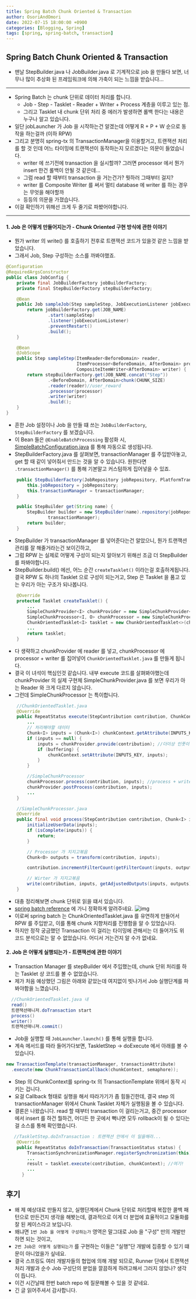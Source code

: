 ```yaml
---
title: Spring Batch Chunk Oriented & Transaction
author: OsoriAndOmori
date: 2022-07-15 18:00:00 +0900
categories: [Blogging, Spring]
tags: [spring, spring-batch, transaction]
---
```


## Spring Batch Chunk Oriented & Transaction
- 맨날 StepBuilder.java 나 JobBuilder.java 로 기계적으로 job 을 만들다 보면, 너무나 많이 추상화 된 프레임워크에 의해 가축이 되는 느낌을 받습니다...

--------------

- Spring Batch 는 chunk 단위로 데이터 처리를 합니다.
    - Job - Step - Tasklet - Reader + Writer + Process 계층을 이루고 있는 점.
    - 그리고 Tasklet 내 chunk 단위 처리 중 에러가 발생하면 롤백 한다는 내용은 누구나 알고 있습니다.
- 일단 jobLauncher 가 Job 을 시작하는건 알겠는데 어떻게 R + P + W 순으로 동작을 하는걸까 (이하 RPW)
- 그리고 분명히 spring-tx 의 TransactionManager을 이용할거고, 트랜잭션 처리를 할 것 인데 어느 타이밍에 트랜잭션이 동작하는지 모르겠다는 의문이 들었습니다.
    - writer 에 쓰기전에 transaction 을 실시할까? 그러면 processor 에서 뭔가 insert 한건 롤백이 안될 것 같은데...
    - 그럼 read 할 때부터 transaction 을 거는건가? 뭣하러 그때부터 걸지?
    - writer 를 Composite Writer 를 써서 멀티 database 에 writer 를 하는 경우는 무엇을 해야할까
    - 등등의 의문을 가졌습니다.
- 이걸 확인하기 위해선 크게 두 줄기로 파봤어야합니다.

---------------

#### 1. Job 은 어떻게 만들어지는가 - Chunk Oriented 구현 방식에 관한 이야기
- 뭔가 writer 의 write() 를 호출하기 전후로 트랜잭션 코드가 있을것 같은 느낌을 받았습니다.
- 그래서 Job, Step 구성하는 소스를 까봐야했죠.
```java
@Configuration
@RequiredArgsConstructor
public class JobConfig {
    private final JobBuilderFactory jobBuilderFactory;
    private final StepBuilderFactory stepBuilderFactory;

    @Bean
    public Job sampleJob(Step sampleStep, JobExecutionListener jobExecutionListener) {
        return jobBuilderFactory.get(JOB_NAME)
                .start(sampleStep)
                .listener(jobExecutionListener)
                .preventRestart()
                .build();
    }

    @Bean
    @JobScope
    public Step sampleStep(ItemReader<BeforeDomain> reader,
                           ItemProcessor<BeforeDomain, AfterDomain> processor,
                           CompositeItemWriter<AfterDomain> writer) {
        return stepBuilderFactory.get(JOB_NAME.concat("Step"))
                .<BeforeDomain, AfterDomain>chunk(CHUNK_SIZE)
                .reader(reader)//user_reward
                .processor(processor)
                .writer(writer)
                .build();
    }
}
```
- 흔한 Job 설정이나 Job 을 만들 떄 쓰는 `JobBuilderFactory`, `StepBuilderFactory` 를 보겠습니다.
- 이 Bean 들은 `@EnableBatchProcessing` 활성화 시, [SimpleBatchConfiguration.java](https://docs.spring.io/spring-batch/docs/current/api/org/springframework/batch/core/configuration/annotation/SimpleBatchConfiguration.html) 를 통해 자동으로 생성됩니다.
- StepBuilderFactory.java 를 살펴보면, transactionManager 를 주입받아놓고, get 할 때 같이 넣어줘서 만드는 것을 알 수 있습니다. 원한다면 `.transactionManager()` 를 통해 기본말고 커스텀하게 집어넣을 수 있죠.
```java
    public StepBuilderFactory(JobRepository jobRepository, PlatformTransactionManager transactionManager) {
		this.jobRepository = jobRepository;
		this.transactionManager = transactionManager;
	}

	public StepBuilder get(String name) {
		StepBuilder builder = new StepBuilder(name).repository(jobRepository).transactionManager(
				transactionManager);
		return builder;
	}
```
- StepBuilder 가 transactionManager 를 넣어준다는건 알았으니, 뭔가 트랜잭션 관리를 잘 해줄거라는건 보이긴하고,
- 그럼 RPW 는 실제로 어떻게 구성이 되는지 알아보기 위해선 조금 더 StepBuilder 를 파봐야합니다.
- StepBuilder.build() 에선, 어느 순간 `createTasklet()` 이라는걸 호출하게됩니다. 결국 RPW 도 하나의 Tasklet 으로 구성이 되는거고, Step 은 Tasklet 을 품고 있는 우리가 아는 구조가 되나봅니다.
```java
	@Override
	protected Tasklet createTasklet() {
        ...
		SimpleChunkProvider<I> chunkProvider = new SimpleChunkProvider<>(getReader(), repeatOperations);
		SimpleChunkProcessor<I, O> chunkProcessor = new SimpleChunkProcessor<>(getProcessor(), getWriter());
		ChunkOrientedTasklet<I> tasklet = new ChunkOrientedTasklet<>(chunkProvider, chunkProcessor);
        ...
		return tasklet;
	}
```
- 다 생략하고 chunkProvider 에 reader 를 넣고, chunkProcessor 에 processor + writer 를 집어넣어 `ChunkOrientedTasklet.java` 를 만들게 됩니다.
- 결국 이 녀석이 핵심인것 같습니다. 내부 execute 코드를 살펴봐야했는데 chunkProvider 의 실제 구현체 SimpleChunkProvider.java 를 보면 우리가 아는 Reader 와 크게 다르지 않습니다.
- 그런데 SimpleChunkProcessor 는 특이합니다.
```java
    //ChunkOrientedTasklet.java
	@Override
	public RepeatStatus execute(StepContribution contribution, ChunkContext chunkContext) throws Exception {
        ...
        // 처리해야할 데이터
		Chunk<I> inputs = (Chunk<I>) chunkContext.getAttribute(INPUTS_KEY);
		if (inputs == null) {
			inputs = chunkProvider.provide(contribution); //더이상 인풋이 없을때까지 될 때까지 계속 읽는 영역
			if (buffering) {
				chunkContext.setAttribute(INPUTS_KEY, inputs);
			}
		}

        //SimpleChunkProcessor
		chunkProcessor.process(contribution, inputs); //process + writer
		chunkProvider.postProcess(contribution, inputs);
        ...
	}

    //SimpleChunkProcessor.java
    @Override
    public final void process(StepContribution contribution, Chunk<I> inputs) throws Exception {
        initializeUserData(inputs);
        if (isComplete(inputs)) {
            return;
        }

        // Processor 가 지지고볶음
        Chunk<O> outputs = transform(contribution, inputs);

        contribution.incrementFilterCount(getFilterCount(inputs, outputs));

        // Wirter 가 지지고볶음
        write(contribution, inputs, getAdjustedOutputs(inputs, outputs));
    }
```
- 대충 정리해보면 chunk 단위로 읽을 떄서 있습니다.
- [spring batch reference](https://docs.spring.io/spring-batch/docs/current/reference/html/step.html#chunkOrientedProcessing) 에 가니 정확하게 알려주네요.
![img](https://user-images.githubusercontent.com/22016317/178551961-accebb1c-1ece-4662-b66f-8a004fc3b8a9.png)
- 이로써 spring batch 는 ChunkOrientedTasklet.java 를 유연하게 만들어서 RPW 를 주입받고, 이를 통해 chunk 지향처리를 진행함을 알 수 있었습니다.
- 하지만 정작 궁금했던 Transaction 이 걸리는 타이밍에 관해서는 더 들어가도 위 코드 분석으로는 알 수 없었습니다. 어디서 거는건지 알 수가 없네요.

#### 2. Job 은 어떻게 실행되는가 - 트랜잭션에 관한 이야기
- Transaction Manager 를 stepBuilder 에서 주입했는데, chunk 단위 처리를 하는 Tasklet 상 코드를 볼 수 없었습니다.
- 제가 처음 예상했던 그림은 아래와 같았는데 여지없이 빗나가서 Job 실행단계를 파봐야함을 느꼈습니다.
```java
  //ChunkOrientedTasklet.java 내
  read()
  트랜잭션매니저.doTransaction start
  process()
  writer()
  트랜잭션매니져.commit()
```
- Job을 실행할 때 `JobLauncher.launch()` 를 통해 실행을 합니다.
- 계속 메서드를 따라 들어가다보면, TaskletStep -> doExecute 에서 아래를 볼 수 있습니다.
```java
new TransactionTemplate(transactionManager, transactionAttribute)
  .execute(new ChunkTransactionCallback(chunkContext, semaphore));
```
- Step 의 ChunkContext를 spring-tx 의 TransactionTemplate 위에서 동작 시키는 겁니다.
- 요걸 Callback 형태로 실행을 해서 따라가기가 좀 힘들긴한데, 결국 step 의 transactionManager 위에서 Chunk Tasklet 자체가 실행됨을 볼 수 있습니다.
- 결론은 나왔습니다. read 할 때부터 transaction 이 걸리는거고, 중간 processor에서 insert 를 하건 뭘하건, 어디든 한 곳에서 뻑나면 모두 rollback이 될 수 있다는걸 소스를 통해 확인했습니다.
```java
   //TaskletStep.doInTransaction : 트랜잭션 안에서 이 일을해라...
    @Override
    public RepeatStatus doInTransaction(TransactionStatus status) {
        TransactionSynchronizationManager.registerSynchronization(this);
        ...
        result = tasklet.execute(contribution, chunkContext); //여기!
        ...
      }
```


## 후기
- 왜 제 예상대로 만들지 않고, 실행단계에서 Chunk 단위로 처리할때 복잡한 콜백 패턴으로 만든건지 생각을 해봣는데, 결과적으로 이게 더 분업에 효율적이고 모듈화를 잘 된 케이스라고 보입니다.
- 왜냐면 `1번 Job 을 어떻게 구성하는가` 영역은 말그대로 Job 을 "구성" 만의 개발만하면 되는 것이고,
- `2번 Job은 어떻게 실행되는가` 를 구현하는 이들은 "실행"단 개발에 집중할 수 있기 떄문이 아니었을가 싶네요.
- 결국 스프링도 여러 개발자들의 협업에 의해 개발 되므로, Runner 단에서 트랜잭션 처리 개발과 순수 Job 구성단의 분업을 깔끔하게 하려고해서 그러지 않았나? 생각이 듭니다.
- 이건 시간날때 한번 batch repo 에 질문해볼 수 있을 것 같네요.
- 긴 글 읽어주셔서 감사합니다.
